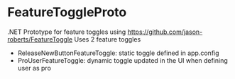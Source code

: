 # FeatureToggleProto
.NET Prototype for feature toggles using https://github.com/jason-roberts/FeatureToggle
Uses 2 feature toggles
- ReleaseNewButtonFeatureToggle: static toggle defined in app.config 
- ProUserFeatureToggle: dynamic toggle updated in the UI when defining user as pro
